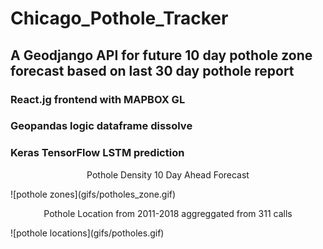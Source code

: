 # Chicago_Pothole_Tracker

## A Geodjango API for future 10 day pothole zone forecast based on last 30 day pothole report

### React.jg frontend with MAPBOX GL

### Geopandas logic dataframe dissolve

### Keras TensorFlow LSTM prediction

<p style="text-align: center;">Pothole Density 10 Day Ahead Forecast</p>
![pothole zones](gifs/potholes_zone.gif)

<p style="text-align: center;">Pothole Location from 2011-2018 aggreggated from 311 calls</p>
![pothole locations](gifs/potholes.gif)
